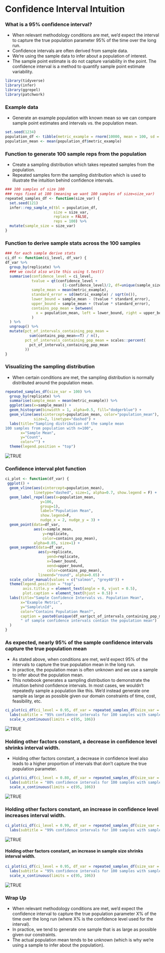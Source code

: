 Confidence Interval Intuition
================

### What is a 95% confidence interval?

  - When relevant methodology conditions are met, we’d expect the
    interval to capture the true population parameter 95% of the time
    over the long run.
  - Confidence intervals are often derived from sample data.
  - We’re using the sample data to infer about a population of interest.
  - The sample point estimate is do not capture variability in the
    point. The confidence interval is a method to quantify sample point
    estimate variability.

<!-- end list -->

``` r
library(tidyverse)
library(infer)
library(ggrepel)
library(patchwork)
```

### Example data

  - Generate an example population with known mean so we can compare
    sample point estimates and intervals vs. the population mean.

<!-- end list -->

``` r
set.seed(1234)
population_df <- tibble(metric_example = rnorm(10000, mean = 100, sd = 10))
population_mean <- mean(population_df$metric_example)
```

### Function to generate 100 sample reps from the population

  - Create a sampling distribution which takes repeated samples from the
    population.
  - Repeated samples form the sampling distribution which is used to
    illustrate the intuition behind confidence intervals.

<!-- end list -->

``` r
### 100 samples of size 100
### reps fixed at 100 (meaning we want 100 samples of size=size_var)
repeated_samples_df <- function(size_var) {
  set.seed(121)
  infer::rep_sample_n(tbl = population_df, 
                      size = size_var,
                      replace = FALSE,
                      reps = 100) %>%
  mutate(sample_size = size_var)
}
```

### Function to derive sample stats across the 100 samples

``` r
### for each sample derive stats
ci_df <- function(ci_level, df_var) {
df_var %>%
  group_by(replicate) %>%
  ### we could also write this using t.test()
  summarise(confidence_level = ci_level,
            tvalue = qt(confidence_level + 
                          (1-confidence_level)/2, df=unique(sample_size)-1),
            sample_mean = mean(metric_example),
            standard_error = sd(metric_example) / sqrt(n()),
            lower_bound = sample_mean - (tvalue * standard_error),
            upper_bound = sample_mean + (tvalue * standard_error),
            contains_pop_mean = between(
              x = population_mean, left = lower_bound, right = upper_bound
            )
  ) %>%
  ungroup() %>%
  mutate(pct_of_intervals_containing_pop_mean = 
           sum(contains_pop_mean==T) / n(),
         pct_of_intervals_containing_pop_mean = scales::percent(
           pct_of_intervals_containing_pop_mean
         ))
}
```

### Visualizing the sampling distribution

  - When certain conditions are met, the sampling distribution is
    normally distributed around the population mean.

<!-- end list -->

``` r
repeated_samples_df(size_var = 100) %>%
  group_by(replicate) %>%
  summarise(sample_mean = mean(metric_example)) %>%
  ggplot(aes(x=sample_mean)) +
  geom_histogram(binwidth = 1, alpha=0.5, fill="dodgerblue") +
  geom_vline(aes(xintercept=population_mean, color="population_mean"),
             size=2, linetype="dashed") +
  labs(title="Sampling distribution of the sample mean
100 samples from population with n=100",
       x="Sample Mean",
       y="Count",
       color="") +
  theme(legend.position = "top")
```

![TRUE](intuition_for_confidence_intervals_files/figure-gfm/unnamed-chunk-6-1.png)

### Confidence interval plot function

``` r
ci_plot <- function(df_var) {
 ggplot() +
  geom_vline(aes(xintercept=population_mean),
             linetype="dashed", size=1, alpha=0.7, show.legend = F) +
  geom_label_repel(aes(x=population_mean,
                y=106,
                group=1),
                label="Population Mean",
                show.legend=F,
                nudge_x = 2, nudge_y = 3) +
  geom_point(data=df_var,
             aes(x=sample_mean,
                 y=replicate,
                 color=contains_pop_mean), 
             alpha=0.85, size=1) +
  geom_segment(data=df_var,
               aes(y=replicate,
                   yend=replicate, 
                   x=lower_bound, 
                   xend=upper_bound,
                   color=contains_pop_mean),
               lineend="round", alpha=0.65) +
  scale_color_manual(values = c("salmon", "grey40")) +
  theme(legend.position = "top",
        axis.title.y = element_text(angle = 0, vjust = 0.5),
        plot.caption = element_text(hjust = 0.5)) +
  labs(title="Sample Confidence Intervals vs. Population Mean",
       x="Example Metric",
       y="Sample\nId",
       color="Contains Population Mean?",
       caption = paste0(unique(df_var$pct_of_intervals_containing_pop_mean),
       " of sample confidence intervals contain the population mean")
  )
}
```

### As expected, nearly 95% of the sample confidence intervals capture the true population mean

  - As stated above, when conditions are met, we’d expect 95% of the
    intervals to capture the true population mean in the long run.
  - In practice, the population mean is often unknown and we use a
    sample to infer about the population mean.
  - This notebook generates a sampling distribution to demonstrate the
    intuition behind confidence intervals. In most cases, we wouldn’t
    repeatedly sample a population like this. We’d instead generate one
    sample as large as possible given our domain constraints of time,
    cost, feasibility, etc.

<!-- end list -->

``` r
ci_plot(ci_df(ci_level = 0.95, df_var = repeated_samples_df(size_var = 100))) +
  labs(subtitle = "95% confidence intervals for 100 samples with sample size n=100") +
  scale_x_continuous(limits = c(95, 106))
```

![TRUE](intuition_for_confidence_intervals_files/figure-gfm/unnamed-chunk-8-1.png)

### Holding other factors constant, a decrease in confidence level shrinks interval width.

  - Holding other factors constant, a decrease in confidence level also
    leads to a higher proportion of intervals that don’t capture the
    true population parameter.

<!-- end list -->

``` r
ci_plot(ci_df(ci_level = 0.80, df_var = repeated_samples_df(size_var = 100))) +
  labs(subtitle = "80% confidence intervals for 100 samples with sample size n=100") +
  scale_x_continuous(limits = c(95, 106))
```

![TRUE](intuition_for_confidence_intervals_files/figure-gfm/unnamed-chunk-9-1.png)

### Holding other factors constant, an increase in confidence level increases interval width.

``` r
ci_plot(ci_df(ci_level = 0.99, df_var = repeated_samples_df(size_var = 100))) +
  labs(subtitle = "99% confidence intervals for 100 samples with sample size n=100")
```

![TRUE](intuition_for_confidence_intervals_files/figure-gfm/unnamed-chunk-10-1.png)

#### Holding other factors constant, an increase in sample size shrinks interval width.

``` r
ci_plot(ci_df(ci_level = 0.95, df_var = repeated_samples_df(size_var = 250))) +
  labs(subtitle = "95% confidence intervals for 100 samples with sample size n=250") +
  scale_x_continuous(limits = c(95, 106))
```

![TRUE](intuition_for_confidence_intervals_files/figure-gfm/unnamed-chunk-11-1.png)

### Wrap Up

  - When relevant methodology conditions are met, we’d expect the
    confidence interval to capture the true population parameter X% of
    the time over the long run (where X% is the confidence level used
    for the interval).
  - In practice, we tend to generate one sample that is as large as
    possible given our constraints.
  - The actual population mean tends to be unknown (which is why we’re
    using a sample to infer about the population).
